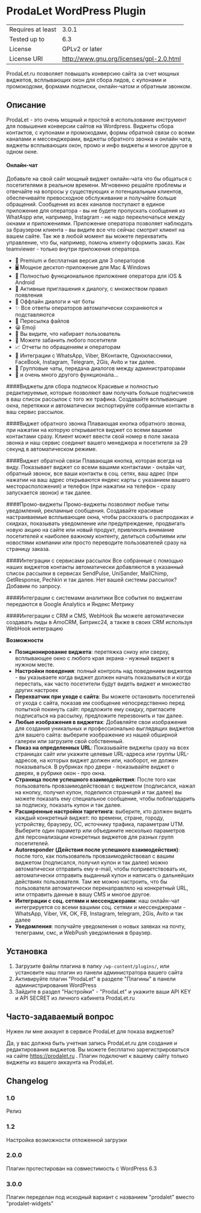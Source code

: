 # ProdaLet WordPress Plugin

| | |
| ------------- | ------------- |
| Requires at least | 3.0.1 |
| Tested up to | 6.3 |
| License | GPLv2 or later |
| License URI | http://www.gnu.org/licenses/gpl-2.0.html |

ProdaLet.ru позволяет повышать конверсию сайта за счет мощных виджетов, всплывающих окон для сбора лидов, с купонами и промокодоми, формами подписки, онлайн-чатом и обратным звонком.

## Описание
ProdaLet - это очень мощный и простой в использование инструмент для повышения конверсии сайтов на Wordpress. Виджеты сбора контактов, с купонами и промокодами, формы обратной связи со всеми каналами и мессенджерами, виджеты обратного звонка и онлайн чата, виджеты всплывающих окон, промо и инфо виджеты и многое другое в одном окне.

#### Онлайн-чат
Добавьте на свой сайт мощный виджет онлайн-чата что бы общаться с посетителями в реальном времени. Мгновенно решайте проблемы и отвечайте на вопросы у существующих и потенциальным клиентов, обеспечивайте превосходное обслуживание и получайте больше обращений.
Сообщения из всех каналов поступают в единое приложение для оператора - вы не будете пропускать сообщения из WhatAspp или, например, Instagram - не надо переключаться между окнами и приложениями.
Приложение оператора позволяет наблюдать за браузером клиента - вы видите все что сейчас смотрит клиент на вашем сайте. Так же в любой момент вы можете перехватить управление, что бы, например, помочь клиенту оформить заказ. Как teamviewer - только внутри приложения оператора.
- 💎 Premium и бесплатная версия для 3 операторов
- 🖥 Мощное десктоп-приложение для Mac & Windows
- 📱 Полностью функциональное приложение оператора для iOS & Android
- 💬 Активные приглашения к диалогу, с множеством правил появления
- 📧 Оффлайн диалоги и чат боты
- ✨ Все ответы операторов автоматически сохраняются и подставляются
- 📄 Пересылка файлов
- 😀 Emoji
- 🔎 Вы видите, что набирает пользователь
- 🚫 Можете забанить любого посетителя
- 📈 Отчеты по обращениям и операторам
- 📢 Интеграции с WhatsApp, Viber, ВКонтакте, Одноклассники, FaceBook, Instagram, Telegram, 2Gis, Avito и так далее.
- 👥 Групповые чаты, передача диалогов между администраторами
- 💯 и очень много другого функционала...

####Виджеты для сбора подписок
Красивые и полностью редактируемые, которые позволяют вам получать больше подписчиков в ваш список рассылок с того же трафика. Создавайте всплывающие окна, перетяжки и автоматически экспортируйте собранные контакты в ваш сервис рассылок.

####Виджет обратного звонка
Плавающая кнопка обратного звонка, при нажатии на которую открывается виджет со всеми вашими контактами сразу. Клиент может ввести свой номер в поле заказа звонка и наш сервис соединит вашего менеджера и посетителя за 29 секунд в автоматическом режиме.

####Виджет обратной связи
Плавающая кнопка, которая всегда на виду. Показывает виджет со всеми вашими контактами - онлайн чат, обратный звонок, все ваши контакты в соц. сетях, ваш адрес (при нажатии на ваш адрес открываются яндекс карты с указанием вашего месторасположения) и телефон (при нажатии на телефон - сразу запускается звонок) и так далее.

####Промо-виджеты
Промо-виджеты позволяют любые типы уведомлений, рекламные сообщения. Создавайте красивые настраиваемые всплывающие окна, чтобы рассказать о распродажах и скидках, показывать уведомление или предупреждение, продвигать новую акцию на сайте или новый продукт, привлекать внимание посетителей к наиболее важному контенту, делиться событиями или новостями компании или просто переводите пользователей сразу на страницу заказа.

####Интеграции с сервисами рассылок
Все собранные с помощью наших виджетов контакты автоматически добавляются в указанный список рассылки в сервисах SendPulse, UniSander, MailChimp, GetResponse, Pechkin и так далее. Нет вашей системы рассылок? Добавим по запросу.

####Интеграции с системами аналитики
Все события по виджетам передаются в Google Analytics и Яндекс Метрику

####Интеграции  с CRM и CMS, WebHook
Вы можете автоматически создавать лиды в AmoCRM, Битрикс24, а также в своих CRM используя WebHook интеграцию

**Возможности**

- **Позиционирование виджета**: перетяжка снизу или сверху, всплывающее окно с любого края экрана - нужный виджет в нужном месте.
- **Настройки поведения**: полный контроль над поведением виджетов - вы указываете когда виджет должен начать показываться и когда перестать, как часто посетители будут видеть виджет и множество других настроек
- **Перехватчик при уходе с сайта**: Вы можете остановить посетителей от ухода с сайта, показав им сообщение непосредственно перед попыткой покинуть сайт: предложите ему скидку, пригласите подписаться на рассылку, предложите перезвонить и так далее.
- **Любые изображения в виджетах**: Добавляйте свои изображения для создания уникальных и профессионально выглядящих виджетов для вашего сайта: выберите изображение из нашей обширной галереи или загрузите свой собственный.
- **Показ на определенных URL**: Показывайте виджеты сразу на всех страницах сайт или укажите целевые URL-адреса или группы URL-адресов, на которых виджет должен или, наоборот, не должен показываться. В рубриках про двери - показывайте виджет о дверях, в рубрике окон - про окна.
- **Страница после успешного взаимодействия**: После того как пользователь провзаимодействовал с виджетом (подписался, нажал на кнопку, получил купон, поделился страницей и так далее) вы можете показать ему специальное сообщение, чтобы поблагодарить за подписку, показать купон и так далее.
- **Расширенные настройки таргетинга**: выберите, кто должен видеть каждый конкретный виджет: по времени, стране, городу, устройству, браузеру, ОС, источнику трафика, параметрам UTM. Выберите один параметр или объедините несколько параметров для персонализации конкретных виджетов для разных групп посетителей.
- **Autoresponder (Действия после успешного взаимодействия)**: после того, как пользователь провзаимодействовал с вашим виджетом (подписался, получил купон и так далее) можно автоматически отправить ему e-mail, чтобы поприветствовать их, автоматически отправить выданный купон и написать о дальнейших действиях пользователя. Там же можно настроить, что бы пользователя автоматически перенаправляло на конкретный URL, или отправить данные в вашу CMS и многое другое.
- **Интеграции с соц. сетями и мессенджерами**: наш онлайн-чат интегрируется со всеми вашими соц. сетями и мессенджерами - WhatsApp, Viber, VK, OK, FB, Instagram, telegram, 2Gis, Avito и так далее
- **Уведомления**: получайте уведомления о новых заявках на почту, телеграмм, смс, и WebPush уведомления в браузер.


## Установка

1. Загрузите файлы плагина в папку `/wp-content/plugins/`, или установите наш плагин из панели администратора вашего сайта
2. Активируйте плагин "ProdaLet" в разделе "Плагины" в панели администрирования WordPress
3. Зайдите в раздел "Настройки" - "ProdaLet" и укажите ваши API KEY и API SECRET из личного кабинета ProdaLet.ru

## Часто-задаваемый вопрос
Нужен ли мне аккаунт в сервисе ProdaLet для показа виджетов?

Да, у вас должна быть учетная запись ProdaLet.ru для создания и редактирования виджетов. Вы можете бесплатно зарегистрироваться на сайте https://prodalet.ru .
Плагин подключит к вашему сайту только виджеты из вашего аккаунта на ProdaLet.

## Changelog

### 1.0
Релиз
### 1.2
Настройка возможности отложенной загрузки
### 2.0.0
Плагин протестирован на совместимость с WordPress 6.3
### 3.0.0
Плагин переделан под исходный вариант с названием "prodalet" вместо "prodalet-widgets"
